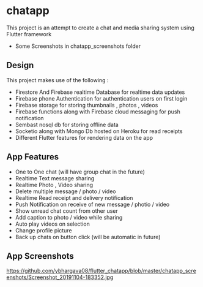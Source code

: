 # chatapp

This project is an attempt to create a chat and media sharing system using Flutter framework

- Some Screenshots in chatapp_screenshots folder

## Design

 This project makes use of the following :
 
 - Firestore And Firebase realtime Database for realtime data updates
 - Firebase phone Authentication for authentication users on first login
 - Firebase storage for storing thumbnails , photos , videos
 - Firebase functions along with Firebase cloud messaging for push notification
 - Sembast nosql db for storing offline data
 - Socketio along with Mongo Db hosted on Heroku for read receipts 
 - Different Flutter features for rendering data on the app
 
 ## App Features
 
 - One to One chat (will have group chat in the future)
 - Realtime Text message sharing
 - Realtime Photo , Video sharing
 - Delete multiple message / photo / video 
 - Realtime Read receipt and delivery notification
 - Push Notification on receive of new message / photio / video
 - Show unread chat count from other user
 - Add caption to photo / video while sharing
 - Auto play videos on selection
 - Change profile picture
 - Back up chats on button click (will be automatic in future)
 
 ## App Screenshots
 
 https://github.com/ybhargava08/flutter_chatapp/blob/master/chatapp_screenshots/Screenshot_20191104-183352.jpg
 
 
